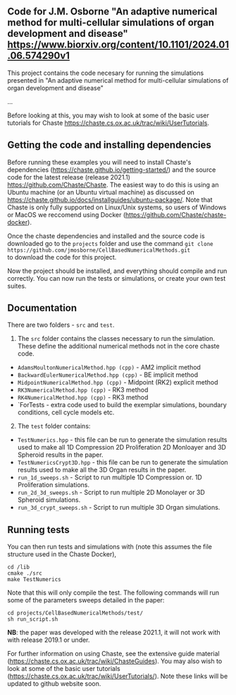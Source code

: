 ## Code for J.M. Osborne  "An adaptive numerical method for multi-cellular simulations of organ development and disease" https://www.biorxiv.org/content/10.1101/2024.01.06.574290v1

This project contains the code necesary for running the simulations presented in "An adaptive numerical method for multi-cellular simulations of organ development and disease"

...

Before looking at this, you may wish to look at some of the basic user tutorials for Chaste https://chaste.cs.ox.ac.uk/trac/wiki/UserTutorials.

## Getting the code and installing dependencies 

Before running these examples you will need to install Chaste's dependencies (https://chaste.github.io/getting-started/) and the source code for the latest release (release 2021.1) https://github.com/Chaste/Chaste.
The easiest way to do this is using an Ubuntu machine (or an Ubuntu virtual machine) as discussed on https://chaste.github.io/docs/installguides/ubuntu-package/. 
Note that Chaste is only fully supported on Linux/Unix systems, so users of Windows or MacOS we reccomend using Docker (https://github.com/Chaste/chaste-docker).

Once the chaste dependencies and installed and the source code is downloaded go to the `projects` folder and use the command 
`git clone https://github.com/jmosborne/CellBasedNumericalMethods.git`  
to download the code for this project.

Now the project should be installed, and everything should compile and run correctly. 
You can now run the tests or simulations, or create your own test suites.

## Documentation
There are two folders - `src` and `test`.
 1. The `src` folder contains the classes necessary to run the simulation. These define the additional numerical methods not in the core chaste code.
  * `AdamsMoultonNumericalMethod.hpp (cpp)` - AM2 implicit method
  * `BackwardEulerNumericalMethod.hpp (cpp)` - BE implicit method
  * `MidpointNumericalMethod.hpp (cpp)` - Midpoint (RK2) explicit method
  * `RK3NumericalMethod.hpp (cpp)` - RK3 method
  * `RK4NumericalMethod.hpp (cpp)` - RK3 method
  * `ForTests - extra code used to build the exemplar simulations, boundary conditions, cell cycle models etc.
 
 2. The `test` folder contains:
  * `TestNumerics.hpp` - this file can be run to generate the simulation results used to make all 1D Compression 2D Proliferation 2D Monloayer and 3D Spheroid results  in the paper.
  * `TestNumericsCrypt3D.hpp` - this file can be run to generate the simulation results used to make all the 3D Organ results  in the paper.
  * `run_1d_sweeps.sh` - Script to run multiple 1D Compression or. 1D Proliferation simulations.
  * `run_2d_3d_sweeps.sh` - Script to run multiple 2D Monolayer or 3D Spheroid simulations.
  * `run_3d_crypt_sweeps.sh` - Script to run multiple 3D Organ simulations.
  
## Running tests
You can then run tests and simulations with (note this assumes the file structure used in the Chaste Docker),
```
cd /lib
cmake ./src
make TestNumerics

```

Note that this will only compile the test. The following commands will run some of the parameters sweeps detailed in the paper:

```
cd projects/CellBasedNumericalMethods/test/
sh run_script.sh
```

**NB**: the paper was developed with the release 2021.1, it will not work with with release 2019.1 or under.

For further information on using Chaste, see the extensive guide material (https://chaste.cs.ox.ac.uk/trac/wiki/ChasteGuides).
You may also wish to look at some of the basic user tutorials (https://chaste.cs.ox.ac.uk/trac/wiki/UserTutorials/). Note these links will be updated to github website soon.
